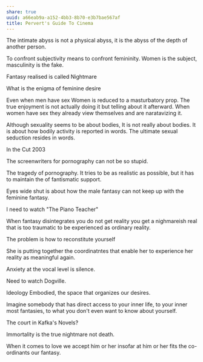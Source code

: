 ```yaml
---
share: true
uuid: a66eab9a-a152-4bb3-8b70-e3b7bae567af
title: Pervert's Guide To Cinema
---
```


The intimate abyss is not a physical abyss, it is the abyss of the depth of another person.

To confront subjectivity means to confront femininity. Women is the subject, masculinity is the fake. 

Fantasy realised is called Nightmare

What is the enigma of feminine desire

Even when men have sex Women is reduced to a masturbatory prop.
The true enjoyment is not actually doing it but telling about it afterward.
When women have sex they already view themselves and are naratavizing it.

Although sexuality seems to be about bodies,
It is not really about bodies.
It is about how bodily activity is reported in words.
The ultimate sexual seduction resides in words.


In the Cut 2003

The screenwriters for pornography can not be so stupid.

The tragedy of pornography.
It tries to be as realistic as possible,
but it has to maintain the of fantismatic support.

Eyes wide shut is about how the male fantasy can not keep up with the feminine fantasy.

I need to watch "The Piano Teacher"

When fantasy disintegrates you do not get reality you get a nighmareish real that is too traumatic to be experienced as ordinary reality.

The problem is how to reconstitute yourself

She is putting together the coordinatntes that enable her to experience her reality as meaningful again.

Anxiety at the vocal level is silence.

Need to watch Dogville.

Ideology Embodied, the space that organizes our desires.

Imagine somebody that has direct access to your inner life, to your inner most fantasies, to what you don't even want to know about yourself.

The court in Kafka's Novels?

Immortality is the true nightmare not death.

When it comes to love we accept him or her insofar at him or her fits the co-ordinants our fantasy.


